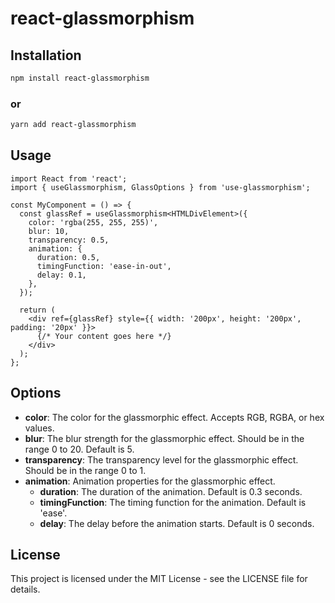 # react-glassmorphism

## Installation

```bash
npm install react-glassmorphism
```

### or

```bash
yarn add react-glassmorphism
```

## Usage

```
import React from 'react';
import { useGlassmorphism, GlassOptions } from 'use-glassmorphism';

const MyComponent = () => {
  const glassRef = useGlassmorphism<HTMLDivElement>({
    color: 'rgba(255, 255, 255)',
    blur: 10,
    transparency: 0.5,
    animation: {
      duration: 0.5,
      timingFunction: 'ease-in-out',
      delay: 0.1,
    },
  });

  return (
    <div ref={glassRef} style={{ width: '200px', height: '200px', padding: '20px' }}>
      {/* Your content goes here */}
    </div>
  );
};
```

## Options

- **color**: The color for the glassmorphic effect. Accepts RGB, RGBA, or hex values.
- **blur**: The blur strength for the glassmorphic effect. Should be in the range 0 to 20. Default is 5.
- **transparency**: The transparency level for the glassmorphic effect. Should be in the range 0 to 1.
- **animation**: Animation properties for the glassmorphic effect.
  - **duration**: The duration of the animation. Default is 0.3 seconds.
  - **timingFunction**: The timing function for the animation. Default is 'ease'.
  - **delay**: The delay before the animation starts. Default is 0 seconds.

## License

This project is licensed under the MIT License - see the LICENSE file for details.
